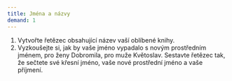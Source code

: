 ```yaml
---
title: Jména a názvy
demand: 1
---
```


1. Vytvořte řetězec obsahující název vaší oblíbené knihy. 
1. Vyzkoušejte si, jak by vaše jméno vypadalo s novým prostředním jménem, pro ženy Dobromila, pro muže Květoslav. Sestavte řetězec tak, že sečtete své křesní jméno, vaše nové prostřední jméno a vaše příjmení. 

